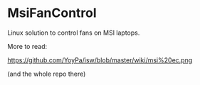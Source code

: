 # MsiFanControl
Linux solution to control fans on MSI laptops.


More to read:

https://github.com/YoyPa/isw/blob/master/wiki/msi%20ec.png

(and the whole repo there)
